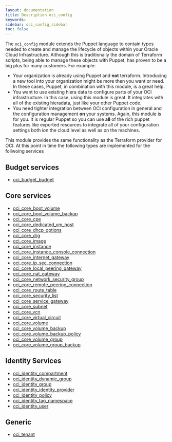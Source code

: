 ```yaml
---
layout: documentation
title: Description oci_config
keywords: 
sidebar: oci_config_sidebar
toc: false
---
```

The `oci_config` module extends the Puppet language to contain types needed to create and manage the lifecycle of objects within your Oracle Cloud Infrastructure. Although this is traditionally the domain of Terraform scripts, being able to manage these objects with Puppet, has proven to be a big plus for many customers. For example:

- Your organization is already using Puppet and **not** terraform.  Introducing a new tool into your organization might be more then you want or need. In these cases, Puppet, in combination with this module, is a great help.
- You want to use existing hiera data to configure parts of your OCI infrastructure. In this case, using this module is great. It integrates with all of the existing hieradata, just like your other Puppet code.
- You need tighter integration between OCI configuration in general and the configuration management **on** your systems. Again, this module is for you. It is regular Puppet so you can use **all** of the rich puppet features like exported resources to integrate all of your configuration settings both ion the cloud level as well as on the machines.


This module provides the same functionality as the Terraform provider for OCI. At this point in time the following types are implemented for the follwoing services

## Budget services

- [oci_budget_budget](/docs/oci_config/.htmloci_budget_budget.html)

## Core services

- [oci_core_boot_volume](/docs/oci_config/oci_core_boot_volume.html)
- [oci_core_boot_volume_backup](/docs/oci_config/oci_core_boot_volume_backup.html)
- [oci_core_cpe](/docs/oci_config/oci_core_cpe.html)
- [oci_core_dedicated_vm_host](/docs/oci_config/oci_core_dedicated_vm_host.html)
- [oci_core_dhcp_options](/docs/oci_config/oci_core_dhcp_options.html)
- [oci_core_drg](/docs/oci_config/oci_core_drg.html)
- [oci_core_image](/docs/oci_config/oci_core_image.html)
- [oci_core_instance](/docs/oci_config/oci_core_instance.html)
- [oci_core_instance_console_connection](/docs/oci_config/oci_core_instance_console_connection.html)
- [oci_core_internet_gateway](/docs/oci_config/oci_core_internet_gateway.html)
- [oci_core_ip_sec_connection](/docs/oci_config/oci_core_ip_sec_connection.html)
- [oci_core_local_peering_gateway](/docs/oci_config/oci_core_local_peering_gateway.html)
- [oci_core_nat_gateway](/docs/oci_config/oci_core_nat_gateway.html)
- [oci_core_network_security_group](/docs/oci_config/oci_core_network_security_group.html)
- [oci_core_remote_peering_connection](/docs/oci_config/oci_core_remote_peering_connection.html)
- [oci_core_route_table](/docs/oci_config/oci_core_route_table.html)
- [oci_core_security_list](/docs/oci_config/oci_core_security_list.html)
- [oci_core_service_gateway](/docs/oci_config/oci_core_service_gateway.html)
- [oci_core_subnet](/docs/oci_config/oci_core_subnet.html)
- [oci_core_vcn](/docs/oci_config/oci_core_vcn.html)
- [oci_core_virtual_circuit](/docs/oci_config/oci_core_virtual_circuit.html)
- [oci_core_volume](/docs/oci_config/oci_core_volume.html)
- [oci_core_volume_backup](/docs/oci_config/oci_core_volume_backup.html)
- [oci_core_volume_backup_policy](/docs/oci_config/oci_core_volume_backup_policy.html)
- [oci_core_volume_group](/docs/oci_config/oci_core_volume_group.html)
- [oci_core_volume_group_backup](/docs/oci_config/oci_core_volume_group_backup.html)

## Identity Services

- [oci_identity_compartment](/docs/oci_config/oci_identity_compartment.html)
- [oci_identity_dynamic_group](/docs/oci_config/oci_identity_dynamic_group.html)
- [oci_identity_group](/docs/oci_config/oci_identity_group.html)
- [oci_identity_identity_provider](/docs/oci_config/oci_identity_identity_provider.html)
- [oci_identity_policy](/docs/oci_config/oci_identity_policy.html)
- [oci_identity_tag_namespace](/docs/oci_config/oci_identity_tag_namespace.html)
- [oci_identity_user](/docs/oci_config/oci_identity_user.html)

## Generic[](/docs/oci_config/)

- [oci_tenant](/docs/oci_config/oci_tenant.html)